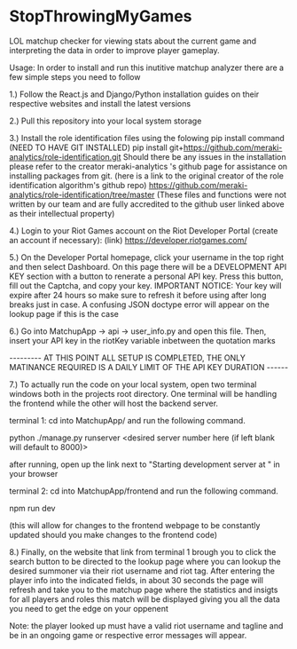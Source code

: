 # StopThrowingMyGames
LOL matchup checker for viewing stats about the current game and interpreting the data in order to improve player gameplay.

Usage: 
In order to install and run this inutitive matchup analyzer there are a few simple steps you need to follow

1.) Follow the React.js and Django/Python installation guides on their respective websites and install the latest versions

2.) Pull this repository into your local system storage 

3.) Install the role identification files using the folowing pip install command (NEED TO HAVE GIT INSTALLED)
pip install git+https://github.com/meraki-analytics/role-identification.git
Should there be any issues in the installation please refer to the creator meraki-analytics 's github page for assistance on installing packages from git.
(here is a link to the original creator of the role identification algorithm's github repo)
https://github.com/meraki-analytics/role-identification/tree/master
(These files and functions were not written by our team and are fully accredited to the github user linked above as their intellectual property)

4.) Login to your Riot Games account on the Riot Developer Portal (create an account if necessary): 
(link) https://developer.riotgames.com/

5.) On the Developer Portal homepage, click your username in the top right and then select Dashboard. On this page there will be a DEVELOPMENT API KEY section with a button to renerate a personal API key. Press this button, fill out the Captcha, and copy your key. 
IMPORTANT NOTICE: Your key will expire after 24 hours so make sure to refresh it before using after long breaks just in case. A confusing JSON doctype error will appear on the lookup page if this is the case

6.) Go into MatchupApp -> api -> user_info.py and open this file. Then, insert your API key in the riotKey variable inbetween the quotation marks

--------- AT THIS POINT ALL SETUP IS COMPLETED, THE ONLY MATINANCE REQUIRED IS A DAILY LIMIT OF THE API KEY DURATION ------

7.) To actually run the code on your local system, open two terminal windows both in the projects root directory. One terminal will be handling the frontend while the other will host the backend server. 

terminal 1: cd into MatchupApp/ and run the following command.

python ./manage.py runserver <desired server number here (if left blank will default to 8000)> 

after running, open up the link next to "Starting development server at " in your browser

terminal 2: cd into MatchupApp/frontend and run the following command.

npm run dev

(this will allow for changes to the frontend webpage to be constantly updated should you make changes to the frontend code)

8.) Finally, on the website that link from terminal 1 brough you to click the search button to be directed to the lookup page where you can lookup the desired summoner via their riot username and riot tag. After entering the player info into the indicated fields, in about 30 seconds the page will refresh and take you to the matchup page where the statistics and insigts for all players and roles this match will be displayed giving you all the data you need to get the edge on your oppenent

Note: the player looked up must have a valid riot username and tagline and be in an ongoing game or respective error messages will appear.